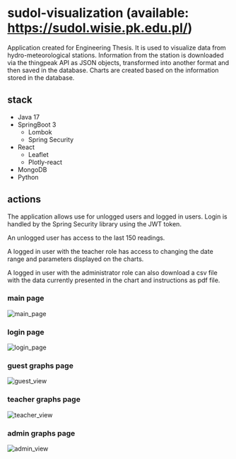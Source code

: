 # sudol-visualization (available: https://sudol.wisie.pk.edu.pl/)

Application created for Engineering Thesis. It is used to visualize data from hydro-meteorological stations. Information from the station is downloaded via the thingpeak API as JSON objects, transformed into another format and then saved in the database. Charts are created based on the information stored in the database.

## stack
- Java 17
- SpringBoot 3
    - Lombok
    - Spring Security
- React
    - Leaflet
    - Plotly-react
- MongoDB
- Python 

## actions
The application allows use for unlogged users and logged in users. Login is handled by the Spring Security library using the JWT token. 

An unlogged user has access to the last 150 readings.

A logged in user with the teacher role has access to changing the date range and parameters displayed on the charts.

A logged in user with the administrator role can also download a csv file with the data currently presented in the chart and instructions as pdf file.

### main page
![main_page](https://github.com/kbcodec/sudol-visualization/assets/103029426/be3cdf3e-d593-419b-a3d2-db4e009e37bb)

### login page
![login_page](https://github.com/kbcodec/sudol-visualization/assets/103029426/7bef0af9-7304-4050-a096-cd4208479885)

### guest graphs page
![guest_view](https://github.com/kbcodec/sudol-visualization/assets/103029426/09bfcbd5-8297-4f04-8ba4-2092adbfb823)

### teacher graphs page
![teacher_view](https://github.com/kbcodec/sudol-visualization/assets/103029426/bcbf2271-68ff-4c30-b86c-908a4338f903)

### admin graphs page
![admin_view](https://github.com/kbcodec/sudol-visualization/assets/103029426/b60c4de0-d2a7-4bf2-ab13-5ed13b5a687e)


